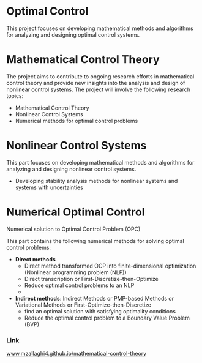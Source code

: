 # Optimal Control
This project focuses on developing mathematical methods and algorithms for analyzing and designing optimal control systems. 


# Mathematical Control Theory

The project aims to contribute to ongoing research efforts in mathematical control theory and provide new insights into the analysis and design of nonlinear control systems.
The project will involve the following research topics:
- Mathematical Control Theory
- Nonlinear Control Systems
- Numerical methods for optimal control problems

# Nonlinear Control Systems
This part focuses on developing mathematical methods and algorithms for analyzing and designing nonlinear control systems.

- Developing stability analysis methods for nonlinear systems and systems with uncertainties



 

# Numerical Optimal Control
Numerical solution to Optimal Control Problem (OPC)

This part contains the following numerical methods for solving optimal control problems:
- **Direct methods**
  - Direct method transformed OCP into finite-dimensional optimization (Nonlinear programming problem (NLP))
  - Direct transcription or First-Discretize-then-Optimize
  - Reduce optimal control problems to an NLP
  - 
- **Indirect methods**: 
  Indirect Methods or PMP-based Methods or Variational Methods or First-Optimize-then-Discretize
   - find an optimal solution with satisfying optimality conditions
   - Reduce the optimal control problem to a Boundary Value Problem (BVP)

 
 
 
 ### Link
www.mzallaghi4.github.io/mathematical-control-theory
